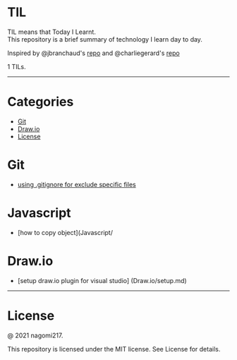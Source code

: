 # TIL

TIL means that Today I Learnt.<br>
This repository is a brief summary of technology I learn day to day.<br>

Inspired by @jbranchaud's [repo](https://github.com/jbranchaud/til) and @charliegerard's [repo](https://github.com/charliegerard/dev-notes)

1 TILs.

---

# Categories

- [Git](#git)
- [Draw.io](#draw.io)
- [License](#license)

# Git

- [using .gitignore for exclude specific files](Git/using-gitignore.md)

# Javascript

- [how to copy object](Javascript/

# Draw.io

- [setup draw.io plugin for visual studio] (Draw.io/setup.md)
---

# License

@ 2021 nagomi217.

This repository is licensed under the MIT license. See License for details.
